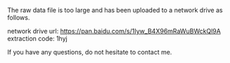 
The raw data file is too large and has been uploaded to a network drive as follows.

network drive url: https://pan.baidu.com/s/1Iyw_B4X96mRaWuBWckQl9A 
extraction code: 1hyj

If you have any questions, do not hesitate to contact me.